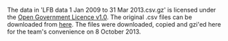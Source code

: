 The data in 'LFB data 1 Jan 2009 to 31 Mar 2013.csv.gz' is licensed under the 
[Open Government Licence v1.0](http://www.nationalarchives.gov.uk/doc/open-government-licence/version/2/). The original .csv files can be downloaded from [here](http://data.london.gov.uk/datastore/package/london-fire-brigade-incident-records). The files were downloaded, copied and gzi'ed here for the team's convenience on 8 October 2013.